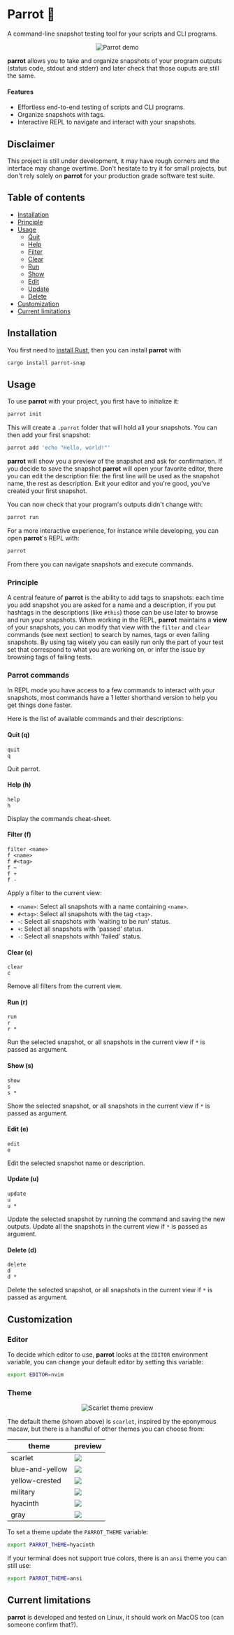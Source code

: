 # Parrot 🦜

A command-line snapshot testing tool for your scripts and CLI programs.

<div align="center">
  <img src="./assets/demo.gif" alt="Parrot demo"/>
</div>

**parrot** allows you to take and organize snapshots of your program outputs (status code, stdout and stderr) and later check that those ouputs are still the same.

#### Features
- Effortless end-to-end testing of scripts and CLI programs.
- Organize snapshots with tags.
- Interactive REPL to navigate and interact with your snapshots.

## Disclaimer

This project is still under development, it may have rough corners and the interface may change overtime. Don't hesitate to try it for small projects, but don't rely solely on **parrot** for your production grade software test suite.

## Table of contents

- [Installation](#installation)
- [Principle](#principle)
- [Usage](#usage)
  - [Quit](#quit-q)
  - [Help](#help-h)
  - [Filter](#filter-f)
  - [Clear](#clear-c)
  - [Run](#run-r)
  - [Show](#show-s)
  - [Edit](#edit-e)
  - [Update](#update-u)
  - [Delete](#delete-d)
- [Customization](#customization)
- [Current limitations](#current-limitations)

## Installation

You first need to [install Rust](https://www.rust-lang.org/tools/install), then you can install **parrot** with 

```sh
cargo install parrot-snap
```

## Usage

To use **parrot** with your project, you first have to initialize it:

```sh
parrot init
```

This will create a `.parrot` folder that will hold all your snapshots. You can then add your first snapshot:

```sh
parrot add 'echo "Hello, world!"'
```

**parrot** will show you a preview of the snapshot and ask for confirmation. If you decide to save the snapshot **parrot** will open your favorite editor, there you can edit the description file: the first line will be used as the snapshot name, the rest as description. Exit your editor and you're good, you've created your first snapshot.

You can now check that your program's outputs didn't change with:

```sh
parrot run
```

For a more interactive experience, for instance while developing, you can open **parrot**'s REPL with:

```sh
parrot
```

From there you can navigate snapshots and execute commands.

### Principle

A central feature of **parrot** is the ability to add tags to snapshots: each time you add snapshot you are asked for a name and a description, if you put hashtags in the descriptions (like `#this`) those can be use later to browse and run your snapshots.
When working in the REPL, **parrot** maintains a **view** of your snapshots, you can modify that view with the `filter` and `clear` commands (see next section) to search by names, tags or even failing snapshots. By using tag wisely you can easily run only the part of your test set that correspond to what you are working on, or infer the issue by browsing tags of failing tests.

### Parrot commands

In REPL mode you have access to a few commands to interact with your snapshots, most commands have a 1 letter shorthand version to help you get things done faster.

Here is the list of available commands and their descriptions:

#### Quit (q)

```
quit
q
```

Quit parrot.

#### Help (h)

```
help
h
```

Display the commands cheat-sheet.

#### Filter (f)

```
filter <name>
f <name>
f #<tag>
f ~
f +
f -
```

Apply a filter to the current view:
- `<name>`: Select all snapshots with a name containing `<name>`.
- `#<tag>`: Select all snapshots with the tag `<tag>`.
- `~`: Select all snapshots with 'waiting to be run' status.
- `+`: Select all snapshots with 'passed' status.
- `-`: Select all snapshots withh 'failed' status.

#### Clear (c)

```
clear
c
```

Remove all filters from the current view.

#### Run (r)

```
run
r
r *
```

Run the selected snapshot, or all snapshots in the current view if `*` is passed as argument.

#### Show (s)

```
show
s
s *
```

Show the selected snapshot, or all snapshots in the current view if `*` is passed as argument.

#### Edit (e)

```
edit
e
```

Edit the selected snapshot name or description.

#### Update (u)

```
update
u
u *
```

Update the selected snapshot by running the command and saving the new outputs. Update all the snapshots in the current view if `*` is passed as argument.

#### Delete (d)

```
delete
d
d *
```

Delete the selected snapshot, or all snapshots in the current view if `*` is passed as argument.

## Customization

### Editor

To decide which editor to use, **parrot** looks at the `EDITOR` environment variable, you can change your default editor by setting this variable:

```sh
export EDITOR=nvim
```

### Theme

<div align="center">
  <img src="./assets/scarlet-preview.png" alt="Scarlet theme preview"/>
</div>

The default theme (shown above) is `scarlet`, inspired by the eponymous macaw, but there is a handful of other themes you can choose from:

| theme           | preview                                   |
|-----------------|-------------------------------------------|
| scarlet         | <img src="./assets/scarlet.png"/>         |
| blue-and-yellow | <img src="./assets/blue-and-yellow.png"/> |
| yellow-crested  | <img src="./assets/yellow-crested.png"/>  |
| military        | <img src="./assets/military.png"/>        |
| hyacinth        | <img src="./assets/hyacinth.png"/>        |
| gray            | <img src="./assets/gray.png"/>            |

To set a theme update the `PARROT_THEME` variable:

```sh
export PARROT_THEME=hyacinth
```

If your terminal does not support true colors, there is an `ansi` theme you can still use:

```sh
export PARROT_THEME=ansi
```

## Current limitations

**parrot** is developed and tested on Linux, it should work on MacOS too (can someone confirm that?).

